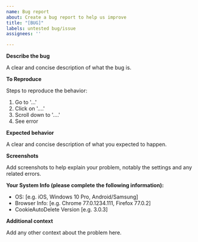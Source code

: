 ```yaml
---
name: Bug report
about: Create a bug report to help us improve
title: "[BUG]"
labels: untested bug/issue
assignees: ''

---
```


<!-- PLEASE READ THE FAQ AND DOCUMENTATION BEFORE POSTING:

https://github.com/Cookie-AutoDelete/Cookie-AutoDelete/wiki/FAQ:-Common-Questions-and-Issues
https://github.com/Cookie-AutoDelete/Cookie-AutoDelete/wiki/Documentation

Issues that have an answer in the FAQ WILL get closed and be pointed into the right direction
Support Issues without any activity WILL get closed after a reasonable amount of time
 -->

**Describe the bug**

A clear and concise description of what the bug is.
<!-- Helpful to have console output if it's a bug -->

**To Reproduce**

Steps to reproduce the behavior:
1. Go to '...'
2. Click on '....'
3. Scroll down to '....'
4. See error

**Expected behavior**

A clear and concise description of what you expected to happen.

**Screenshots**

Add screenshots to help explain your problem, notably the settings and any related errors.

**Your System Info (please complete the following information):**

 - OS: [e.g. iOS, Windows 10 Pro, Android/Samsung]
 - Browser Info: [e.g. Chrome 77.0.1234.111, Firefox 77.0.2]
 - CookieAutoDelete Version [e.g. 3.0.3] <!-- DO NOT put "latest" -->

**Additional context**

Add any other context about the problem here.
